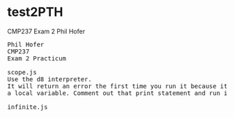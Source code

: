 # test2PTH
CMP237 Exam 2 Phil Hofer

<pre>
Phil Hofer
CMP237
Exam 2 Practicum

scope.js
Use the d8 interpreter.
It will return an error the first time you run it because it is trying to print
a local variable. Comment out that print statement and run it again and it will print the global variable.

infinite.js
</pre>
